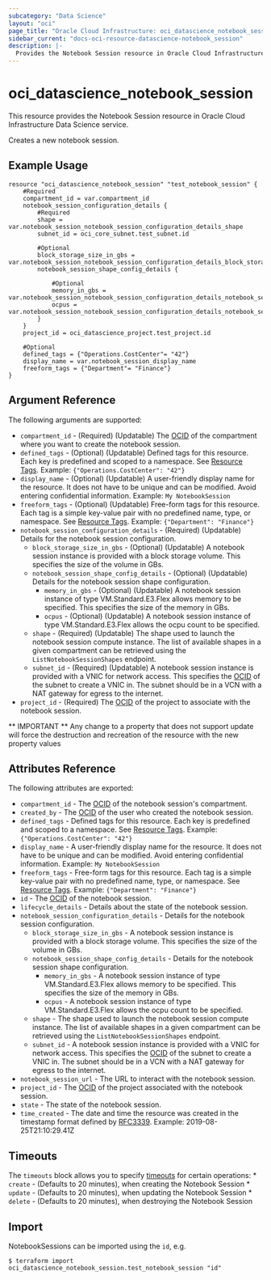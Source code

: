 ```yaml
---
subcategory: "Data Science"
layout: "oci"
page_title: "Oracle Cloud Infrastructure: oci_datascience_notebook_session"
sidebar_current: "docs-oci-resource-datascience-notebook_session"
description: |-
  Provides the Notebook Session resource in Oracle Cloud Infrastructure Data Science service
---
```


# oci_datascience_notebook_session
This resource provides the Notebook Session resource in Oracle Cloud Infrastructure Data Science service.

Creates a new notebook session.

## Example Usage

```hcl
resource "oci_datascience_notebook_session" "test_notebook_session" {
	#Required
	compartment_id = var.compartment_id
	notebook_session_configuration_details {
		#Required
		shape = var.notebook_session_notebook_session_configuration_details_shape
		subnet_id = oci_core_subnet.test_subnet.id

		#Optional
		block_storage_size_in_gbs = var.notebook_session_notebook_session_configuration_details_block_storage_size_in_gbs
		notebook_session_shape_config_details {

			#Optional
			memory_in_gbs = var.notebook_session_notebook_session_configuration_details_notebook_session_shape_config_details_memory_in_gbs
			ocpus = var.notebook_session_notebook_session_configuration_details_notebook_session_shape_config_details_ocpus
		}
	}
	project_id = oci_datascience_project.test_project.id

	#Optional
	defined_tags = {"Operations.CostCenter"= "42"}
	display_name = var.notebook_session_display_name
	freeform_tags = {"Department"= "Finance"}
}
```

## Argument Reference

The following arguments are supported:

* `compartment_id` - (Required) (Updatable) The [OCID](https://docs.cloud.oracle.com/iaas/Content/General/Concepts/identifiers.htm) of the compartment where you want to create the notebook session.
* `defined_tags` - (Optional) (Updatable) Defined tags for this resource. Each key is predefined and scoped to a namespace. See [Resource Tags](https://docs.cloud.oracle.com/iaas/Content/General/Concepts/resourcetags.htm). Example: `{"Operations.CostCenter": "42"}` 
* `display_name` - (Optional) (Updatable) A user-friendly display name for the resource. It does not have to be unique and can be modified. Avoid entering confidential information. Example: `My NotebookSession` 
* `freeform_tags` - (Optional) (Updatable) Free-form tags for this resource. Each tag is a simple key-value pair with no predefined name, type, or namespace. See [Resource Tags](https://docs.cloud.oracle.com/iaas/Content/General/Concepts/resourcetags.htm). Example: `{"Department": "Finance"}` 
* `notebook_session_configuration_details` - (Required) (Updatable) Details for the notebook session configuration.
	* `block_storage_size_in_gbs` - (Optional) (Updatable) A notebook session instance is provided with a block storage volume. This specifies the size of the volume in GBs. 
	* `notebook_session_shape_config_details` - (Optional) (Updatable) Details for the notebook session shape configuration.
		* `memory_in_gbs` - (Optional) (Updatable) A notebook session instance of type VM.Standard.E3.Flex allows memory to be specified. This specifies the size of the memory in GBs. 
		* `ocpus` - (Optional) (Updatable) A notebook session instance of type VM.Standard.E3.Flex allows the ocpu count to be specified. 
	* `shape` - (Required) (Updatable) The shape used to launch the notebook session compute instance.  The list of available shapes in a given compartment can be retrieved using the `ListNotebookSessionShapes` endpoint. 
	* `subnet_id` - (Required) (Updatable) A notebook session instance is provided with a VNIC for network access.  This specifies the [OCID](https://docs.cloud.oracle.com/iaas/Content/General/Concepts/identifiers.htm) of the subnet to create a VNIC in.  The subnet should be in a VCN with a NAT gateway for egress to the internet. 
* `project_id` - (Required) The [OCID](https://docs.cloud.oracle.com/iaas/Content/General/Concepts/identifiers.htm) of the project to associate with the notebook session.


** IMPORTANT **
Any change to a property that does not support update will force the destruction and recreation of the resource with the new property values

## Attributes Reference

The following attributes are exported:

* `compartment_id` - The [OCID](https://docs.cloud.oracle.com/iaas/Content/General/Concepts/identifiers.htm) of the notebook session's compartment.
* `created_by` - The [OCID](https://docs.cloud.oracle.com/iaas/Content/General/Concepts/identifiers.htm) of the user who created the notebook session.
* `defined_tags` - Defined tags for this resource. Each key is predefined and scoped to a namespace. See [Resource Tags](https://docs.cloud.oracle.com/iaas/Content/General/Concepts/resourcetags.htm). Example: `{"Operations.CostCenter": "42"}` 
* `display_name` - A user-friendly display name for the resource. It does not have to be unique and can be modified. Avoid entering confidential information. Example: `My NotebookSession` 
* `freeform_tags` - Free-form tags for this resource. Each tag is a simple key-value pair with no predefined name, type, or namespace. See [Resource Tags](https://docs.cloud.oracle.com/iaas/Content/General/Concepts/resourcetags.htm). Example: `{"Department": "Finance"}` 
* `id` - The [OCID](https://docs.cloud.oracle.com/iaas/Content/General/Concepts/identifiers.htm) of the notebook session.
* `lifecycle_details` - Details about the state of the notebook session.
* `notebook_session_configuration_details` - Details for the notebook session configuration.
	* `block_storage_size_in_gbs` - A notebook session instance is provided with a block storage volume. This specifies the size of the volume in GBs. 
	* `notebook_session_shape_config_details` - Details for the notebook session shape configuration.
		* `memory_in_gbs` - A notebook session instance of type VM.Standard.E3.Flex allows memory to be specified. This specifies the size of the memory in GBs. 
		* `ocpus` - A notebook session instance of type VM.Standard.E3.Flex allows the ocpu count to be specified. 
	* `shape` - The shape used to launch the notebook session compute instance.  The list of available shapes in a given compartment can be retrieved using the `ListNotebookSessionShapes` endpoint. 
	* `subnet_id` - A notebook session instance is provided with a VNIC for network access.  This specifies the [OCID](https://docs.cloud.oracle.com/iaas/Content/General/Concepts/identifiers.htm) of the subnet to create a VNIC in.  The subnet should be in a VCN with a NAT gateway for egress to the internet. 
* `notebook_session_url` - The URL to interact with the notebook session.
* `project_id` - The [OCID](https://docs.cloud.oracle.com/iaas/Content/General/Concepts/identifiers.htm) of the project associated with the notebook session.
* `state` - The state of the notebook session.
* `time_created` - The date and time the resource was created in the timestamp format defined by [RFC3339](https://tools.ietf.org/html/rfc3339). Example: 2019-08-25T21:10:29.41Z 

## Timeouts

The `timeouts` block allows you to specify [timeouts](https://registry.terraform.io/providers/hashicorp/oci/latest/docs/guides/changing_timeouts) for certain operations:
	* `create` - (Defaults to 20 minutes), when creating the Notebook Session
	* `update` - (Defaults to 20 minutes), when updating the Notebook Session
	* `delete` - (Defaults to 20 minutes), when destroying the Notebook Session


## Import

NotebookSessions can be imported using the `id`, e.g.

```
$ terraform import oci_datascience_notebook_session.test_notebook_session "id"
```


